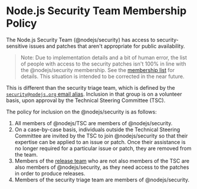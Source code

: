 # Node.js Security Team Membership Policy

The Node.js Security Team (@nodejs/security) has
access to security-sensitive issues and patches that aren't appropriate for
public availability.

> Note: Due to implementation details and a bit of human error, the list of
> people with access to the security patches isn't 100% in line with the
> @nodejs/security membership. See the [membership list](./security_team_members.md)
> for details. This situation is intended to be corrected in the near future.

This is different than the security triage team, which is defined by the
[`security@nodejs.org` email alias](https://github.com/nodejs/email/blob/master/iojs.org/aliases.json).
Inclusion in that group is on a volunteer basis, upon approval by the Technical
Steering Committee (TSC).

The policy for inclusion on the @nodejs/security is as follows:

1. All members of @nodejs/TSC are members of @nodejs/security.
2. On a case-by-case basis, individuals outside the Technical Steering Committee
   are invited by the TSC to join @nodejs/security so that their expertise can
   be applied to an issue or patch. Once their assistance is no longer required
   for a particular issue or patch, they are removed from the team.
3. Members of the [release team](https://github.com/nodejs/node#release-team)
   who are not also members of the TSC are also members of @nodejs/security, as
   they need access to the patches in order to produce releases.
4. Members of the security triage team are members of @nodejs/security.
